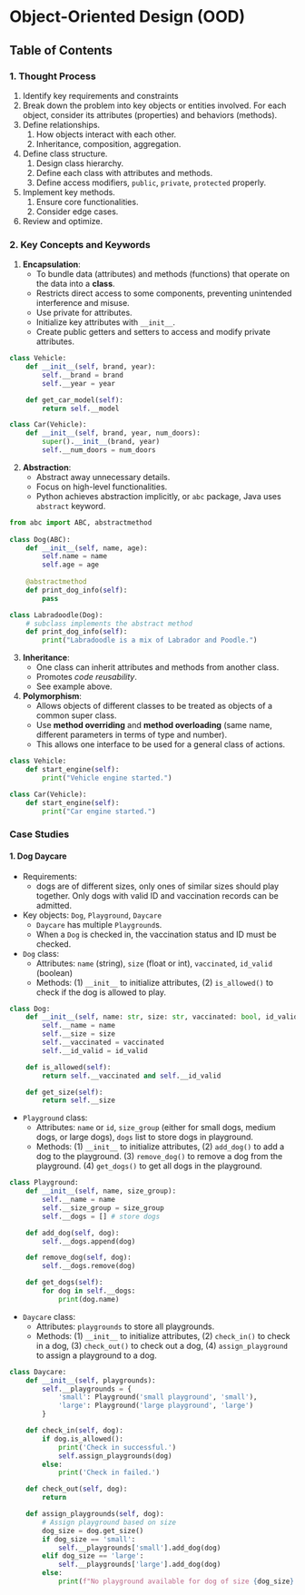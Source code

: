 # Object-Oriented Design (OOD)

## Table of Contents


### 1. Thought Process
1. Identify key requirements and constraints
2. Break down the problem into key objects or entities involved. For each object, consider its attributes (properties) and behaviors (methods).
3. Define relationships.
   1. How objects interact with each other.
   2. Inheritance, composition, aggregation.
4. Define class structure.
   1. Design class hierarchy.
   2. Define each class with attributes and methods.
   3. Define access modifiers, `public`, `private`, `protected` properly.
5. Implement key methods.
    1. Ensure core functionalities.
   2. Consider edge cases.
6. Review and optimize.

### 2. Key Concepts and Keywords
1. **Encapsulation**: 
   - To bundle data (attributes) and methods (functions) that operate on the data into a **class**.
   - Restricts direct access to some components, preventing unintended interference and misuse.
   - Use private for attributes.
   - Initialize key attributes with `__init__`.
   - Create public getters and setters to access and modify private attributes.
```python
class Vehicle:
    def __init__(self, brand, year):
        self.__brand = brand
        self.__year = year

    def get_car_model(self):
        return self.__model

class Car(Vehicle):
    def __init__(self, brand, year, num_doors):
        super().__init__(brand, year)
        self.__num_doors = num_doors
```
2. **Abstraction**:
    - Abstract away unnecessary details.
    - Focus on high-level functionalities.
    - Python achieves abstraction implicitly, or `abc` package, Java uses `abstract` keyword.
```python
from abc import ABC, abstractmethod
   
class Dog(ABC):
    def __init__(self, name, age):
        self.name = name
        self.age = age
        
    @abstractmethod
    def print_dog_info(self):
        pass

class Labradoodle(Dog):
    # subclass implements the abstract method
    def print_dog_info(self):
        print("Labradoodle is a mix of Labrador and Poodle.")
```
3. **Inheritance**:
   - One class can inherit attributes and methods from another class.
   - Promotes _code reusability_.
   - See example above.
4. **Polymorphism**:
   - Allows objects of different classes to be treated as objects of a common super class. 
   - Use **method overriding** and **method overloading** (same name, different parameters in terms of type and number).
   - This allows one interface to be used for a general class of actions.

```python
class Vehicle:
    def start_engine(self):
        print("Vehicle engine started.") 

class Car(Vehicle):
    def start_engine(self):
        print("Car engine started.")
```

### Case Studies

#### 1. Dog Daycare
- Requirements: 
  - dogs are of different sizes, only ones of similar sizes should play together. Only dogs with valid ID and vaccination records can be admitted.
- Key objects: `Dog`, `Playground`, `Daycare`
  - `Daycare` has multiple `Playground`s.
  - When a `Dog` is checked in, the vaccination status and ID must be checked.
- `Dog` class:
  - Attributes: `name` (string), `size` (float or int), `vaccinated`, `id_valid` (boolean)
  - Methods: (1) `__init__` to initialize attributes, (2) `is_allowed()` to check if the dog is allowed to play.

```python
class Dog:
    def __init__(self, name: str, size: str, vaccinated: bool, id_valid: bool):
        self.__name = name
        self.__size = size
        self.__vaccinated = vaccinated
        self.__id_valid = id_valid

    def is_allowed(self):
        return self.__vaccinated and self.__id_valid

    def get_size(self):
        return self.__size
```

- `Playground` class:
  - Attributes: `name` or `id`, `size_group` (either for small dogs, medium dogs, or large dogs), `dogs` list to store dogs in playground.
  - Methods: (1) `__init__` to initialize attributes, (2) `add_dog()` to add a dog to the playground. (3) `remove_dog()` to remove a dog from the playground. (4) `get_dogs()` to get all dogs in the playground.

```python
class Playground:
    def __init__(self, name, size_group):
        self.__name = name
        self.__size_group = size_group
        self.__dogs = [] # store dogs

    def add_dog(self, dog):
        self.__dogs.append(dog)

    def remove_dog(self, dog):
        self.__dogs.remove(dog)

    def get_dogs(self):
        for dog in self.__dogs:
            print(dog.name)
```

- `Daycare` class:
  - Attributes: `playgrounds` to store all playgrounds.
  - Methods: (1) `__init__` to initialize attributes, (2) `check_in()` to check in a dog, (3) `check_out()` to check out a dog, (4) `assign_playground` to assign a playground to a dog.

```python
class Daycare:
    def __init__(self, playgrounds):
        self.__playgrounds = {
            'small': Playground('small playground', 'small'),
            'large': Playground('large playground', 'large')
        }

    def check_in(self, dog):
        if dog.is_allowed():
            print('Check in successful.')
            self.assign_playgrounds(dog)
        else:
            print('Check in failed.')

    def check_out(self, dog):
        return

    def assign_playgrounds(self, dog):
        # Assign playground based on size
        dog_size = dog.get_size()
        if dog_size == 'small':
            self.__playgrounds['small'].add_dog(dog)
        elif dog_size == 'large':
            self.__playgrounds['large'].add_dog(dog)
        else:
            print(f"No playground available for dog of size {dog_size}.")
```


